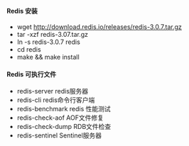 #### Redis 安装

- wget http://download.redis.io/releases/redis-3.0.7.tar.gz
- tar -xzf redis-3.07.tar.gz
- In -s redis-3.0.7 redis
- cd redis
- make && make install

#### Redis 可执行文件

- redis-server 
  redis服务器 
- redis-cli 
  redis命令行客户端
- redis-benchmark 
  redis 性能测试
- redis-check-aof 
  AOF文件修复
- redis-check-dump 
  RDB文件检查
- redis-sentinel 
  Sentinel服务器
